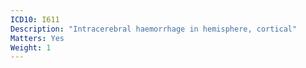 ```yaml
---
ICD10: I611
Description: "Intracerebral haemorrhage in hemisphere, cortical"
Matters: Yes
Weight: 1
---
```


